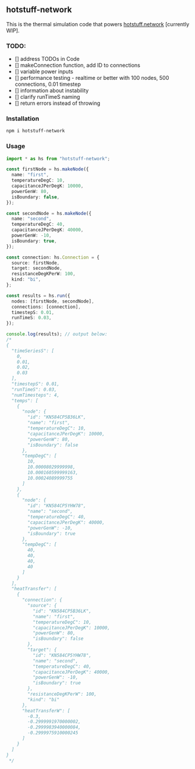 ## hotstuff-network
This is the thermal simulation code that powers [hotstuff.network](https://hotstuff.network) [currently WIP].

### TODO:
- [] address TODOs in Code
- [] makeConnection function, add ID to connections
- [] variable power inputs
- [] performance testing - realtime or better with 100 nodes, 500 connections, 0.01 timestep
- [] information about instability
- [] clarify runTimeS naming
- [] return errors instead of throwing

### Installation
```sh
npm i hotstuff-network
```

### Usage
```typescript
import * as hs from "hotstuff-network";

const firstNode = hs.makeNode({
  name: "first",
  temperatureDegC: 10,
  capacitanceJPerDegK: 10000,
  powerGenW: 80,
  isBoundary: false,
});

const secondNode = hs.makeNode({
  name: "second",
  temperatureDegC: 40,
  capacitanceJPerDegK: 40000,
  powerGenW: -10,
  isBoundary: true,
});

const connection: hs.Connection = {
  source: firstNode,
  target: secondNode,
  resistanceDegKPerW: 100,
  kind: "bi",
};

const results = hs.run({
  nodes: [firstNode, secondNode],
  connections: [connection],
  timestepS: 0.01,
  runTimeS: 0.03,
});

console.log(results); // output below:
/*
{
  "timeSeriesS": [
    0,
    0.01,
    0.02,
    0.03
  ],
  "timestepS": 0.01,
  "runTimeS": 0.03,
  "numTimesteps": 4,
  "temps": [
    {
      "node": {
        "id": "KN584CP5B36LK",
        "name": "first",
        "temperatureDegC": 10,
        "capacitanceJPerDegK": 10000,
        "powerGenW": 80,
        "isBoundary": false
      },
      "tempDegC": [
        10,
        10.00008029999998,
        10.000160599999163,
        10.00024089999755
      ]
    },
    {
      "node": {
        "id": "KN584CP5YHW78",
        "name": "second",
        "temperatureDegC": 40,
        "capacitanceJPerDegK": 40000,
        "powerGenW": -10,
        "isBoundary": true
      },
      "tempDegC": [
        40,
        40,
        40,
        40
      ]
    }
  ],
  "heatTransfer": [
    {
      "connection": {
        "source": {
          "id": "KN584CP5B36LK",
          "name": "first",
          "temperatureDegC": 10,
          "capacitanceJPerDegK": 10000,
          "powerGenW": 80,
          "isBoundary": false
        },
        "target": {
          "id": "KN584CP5YHW78",
          "name": "second",
          "temperatureDegC": 40,
          "capacitanceJPerDegK": 40000,
          "powerGenW": -10,
          "isBoundary": true
        },
        "resistanceDegKPerW": 100,
        "kind": "bi"
      },
      "heatTransferW": [
        -0.3,
        -0.2999991970000002,
        -0.2999983940000084,
        -0.2999975910000245
      ]
    }
  ]
}
 */
```
